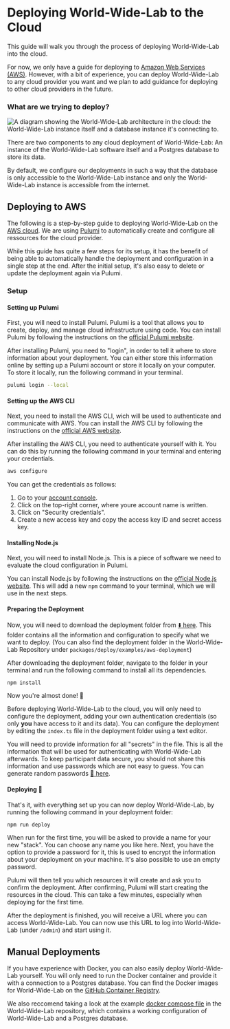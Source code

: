 # Deploying World-Wide-Lab to the Cloud

This guide will walk you through the process of deploying World-Wide-Lab into the cloud.

For now, we only have a guide for deploying to [Amazon Web Services (AWS)](https://aws.amazon.com/). However, with a bit of experience, you can deploy World-Wide-Lab to any cloud provider you want and we plan to add guidance for deploying to other cloud providers in the future.

### What are we trying to deploy?

![A diagram showing the World-Wide-Lab architecture in the cloud: the World-Wide-Lab instance itself and a database instance it's connecting to.](/img/diagrams/cloud.png)

There are two components to any cloud deployment of World-Wide-Lab: An instance of the World-Wide-Lab software itself and a Postgres database to store its data.

By default, we configure our deployments in such a way that the database is only accessible to the World-Wide-Lab instance and only the World-Wide-Lab instance is accessible from the internet.

## Deploying to AWS

The following is a step-by-step guide to deploying World-Wide-Lab on the [AWS cloud](https://aws.amazon.com/). We are using [Pulumi](https://www.pulumi.com/) to automatically create and configure all ressources for the cloud provider.

While this guide has quite a few steps for its setup, it has the benefit of being able to automatically handle the deployment and configuration in a single step at the end. After the initial setup, it's also easy to delete or update the deployment again via Pulumi.

### Setup

#### Setting up Pulumi

First, you will need to install Pulumi. Pulumi is a tool that allows you to create, deploy, and manage cloud infrastructure using code. You can install Pulumi by following the instructions on the [official Pulumi website](https://www.pulumi.com/docs/install/).

After installing Pulumi, you need to "login", in order to tell it where to store information about your deployment. You can either store this information online by setting up a Pulumi account or store it locally on your computer. To store it locally, run the following command in your terminal.

```bash
pulumi login --local
```

#### Setting up the AWS CLI

Next, you need to install the AWS CLI, wich will be used to authenticate and communicate with AWS. You can install the AWS CLI by following the instructions on the [official AWS website](https://docs.aws.amazon.com/cli/latest/userguide/getting-started-install.html).

After installing the AWS CLI, you need to authenticate yourself with it. You can do this by running the following command in your terminal and entering your credentials.

```bash
aws configure
```

You can get the credentials as follows:

1. Go to your [account console](console.aws.amazon.com).
2. Click on the top-right corner, where youre account name is written.
3. Click on "Security credentials".
4. Create a new access key and copy the access key ID and secret access key.

#### Installing Node.js

Next, you will need to install Node.js. This is a piece of software we need to evaluate the cloud configuration in Pulumi.

You can install Node.js by following the instructions on the [official Node.js website](https://nodejs.org/en/download/). This will add a new `npm` command to your terminal, which we will use in the next steps.

#### Preparing the Deployment

Now, you will need to download the deployment folder from [⬇️ here](https://download-directory.github.io/?url=https%3A%2F%2Fgithub.com%2Fworld-wide-lab%2Fworld-wide-lab%2Ftree%2Fmain%2Fpackages%2Fdeploy%2Fexamples%2Faws-deployment). This folder contains all the information and configuration to specify what we want to deploy. (You can also find the deployment folder in the World-Wide-Lab Repository under `packages/deploy/examples/aws-deployment`)

After downloading the deployment folder, navigate to the folder in your terminal and run the following command to install all its dependencies.

```bash
npm install
```

Now you're almost done! 🎉

Before deploying World-Wide-Lab to the cloud, you will only need to configure the deployment, adding your own authentication credentials (so only **you** have access to it and its data). You can configure the deployment by editing the `index.ts` file in the deployment folder using a text editor.

You will need to provide information for all "secrets" in the file. This is all the information that will be used for authenticating with World-Wide-Lab afterwards. To keep participant data secure, you should not share this information and use passwords which are not easy to guess. You can generate random passwords [🎲 here](https://www.random.org/strings/?num=5&len=25&digits=on&upperalpha=on&loweralpha=on&format=html&rnd=new).

#### Deploying 🚀

That's it, with everything set up you can now deploy World-Wide-Lab, by running the following command in your deployment folder:

```bash
npm run deploy
```

When run for the first time, you will be asked to provide a name for your new "stack". You can choose any name you like here. Next, you have the option to provide a password for it, this is used to encrypt the information about your deployment on your machine. It's also possible to use an empty password.

Pulumi will then tell you which resources it will create and ask you to confirm the deployment. After confirming, Pulumi will start creating the resources in the cloud. This can take a few minutes, especially when deploying for the first time.

After the deployment is finished, you will receive a URL where you can access World-Wide-Lab. You can now use this URL to log into World-Wide-Lab (under `/admin`) and start using it.

## Manual Deployments

If you have experience with Docker, you can also easily deploy World-Wide-Lab yourself. You will only need to run the Docker container and provide it with a connection to a Postgres database. You can find the Docker images for World-Wide-Lab on the [GitHub Container Registry](https://github.com/world-wide-lab/world-wide-lab/pkgs/container/server).

We also reccomend taking a look at the example [docker compose file](https://github.com/world-wide-lab/world-wide-lab/blob/main/docker/docker-compose.yml) in the World-Wide-Lab repository, which contains a working configuration of World-Wide-Lab and a Postgres database.
